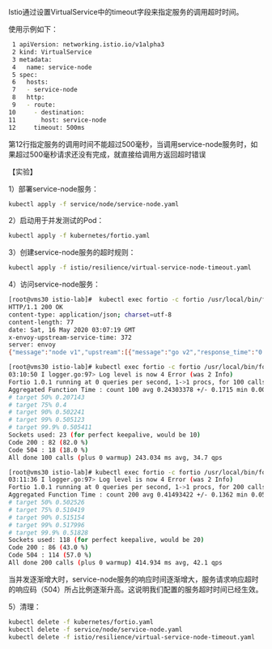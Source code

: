 Istio通过设置VirtualService中的timeout字段来指定服务的调用超时时间。

使用示例如下：

```bash
 1 apiVersion: networking.istio.io/v1alpha3
 2 kind: VirtualService
 3 metadata:
 4   name: service-node
 5 spec:
 6   hosts:
 7   - service-node
 8   http:
 9   - route:
10     - destination:
11       host: service-node
12     timeout: 500ms

```
第12行指定服务的调用时间不能超过500毫秒，当调用service-node服务时，如果超过500毫秒请求还没有完成，就直接给调用方返回超时错误

【实验】

1）部署service-node服务：

```bash
kubectl apply -f service/node/service-node.yaml
```
2）启动用于并发测试的Pod：

```bash
kubectl apply -f kubernetes/fortio.yaml
```

3）创建service-node服务的超时规则：

```bash
kubectl apply -f istio/resilience/virtual-service-node-timeout.yaml
```

4）访问service-node服务：
```bash
[root@vms30 istio-lab]#  kubectl exec fortio -c fortio /usr/local/bin/fortio -- load -curl http://service-node/env
HTTP/1.1 200 OK
content-type: application/json; charset=utf-8
content-length: 77
date: Sat, 16 May 2020 03:07:19 GMT
x-envoy-upstream-service-time: 372
server: envoy
{"message":"node v1","upstream":[{"message":"go v2","response_time":"0.33"}]}
```

```bash
[root@vms30 istio-lab]# kubectl exec fortio -c fortio /usr/local/bin/fortio -- load -c 10 -qps 0 -n 100 -loglevel Error http://service-node/env
03:10:50 I logger.go:97> Log level is now 4 Error (was 2 Info)
Fortio 1.0.1 running at 0 queries per second, 1->1 procs, for 100 calls: http://service-node/env
Aggregated Function Time : count 100 avg 0.24303378 +/- 0.1715 min 0.008619762 max 0.505442725 sum 24.3033785
# target 50% 0.207143
# target 75% 0.4
# target 90% 0.502241
# target 99% 0.505123
# target 99.9% 0.505411
Sockets used: 23 (for perfect keepalive, would be 10)
Code 200 : 82 (82.0 %)
Code 504 : 18 (18.0 %)
All done 100 calls (plus 0 warmup) 243.034 ms avg, 34.7 qps
```

```bash
[root@vms30 istio-lab]# kubectl exec fortio -c fortio /usr/local/bin/fortio -- load -c 20 -qps 0 -n 200 -loglevel Error http://service-node/env
03:11:36 I logger.go:97> Log level is now 4 Error (was 2 Info)
Fortio 1.0.1 running at 0 queries per second, 1->1 procs, for 200 calls: http://service-node/env
Aggregated Function Time : count 200 avg 0.41493422 +/- 0.1362 min 0.057003926 max 0.518311373 sum 82.9868441
# target 50% 0.502526
# target 75% 0.510419
# target 90% 0.515154
# target 99% 0.517996
# target 99.9% 0.51828
Sockets used: 118 (for perfect keepalive, would be 20)
Code 200 : 86 (43.0 %)
Code 504 : 114 (57.0 %)
All done 200 calls (plus 0 warmup) 414.934 ms avg, 42.1 qps
```
当并发逐渐增大时，service-node服务的响应时间逐渐增大，服务请求响应超时的响应码（504）所占比例逐渐升高。这说明我们配置的服务超时时间已经生效。

5）清理：

```bash
kubectl delete -f kubernetes/fortio.yaml
kubectl delete -f service/node/service-node.yaml
kubectl delete -f istio/resilience/virtual-service-node-timeout.yaml
```
